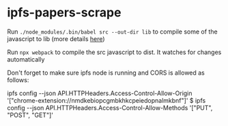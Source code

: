 # ipfs-papers-scrape

Run `./node_modules/.bin/babel src --out-dir lib` to compile some of the javascript to lib (more details [here](https://babeljs.io/docs/en/usage))

Run `npx webpack` to compile the src javascript to dist. It watches for changes automatically

Don't forget to make sure ipfs node is running and CORS is allowed as follows:

ipfs config --json API.HTTPHeaders.Access-Control-Allow-Origin '["chrome-extension://nmdkebiopcgmbkhkcpeiedopnalmkbnf"]'
$ ipfs config --json API.HTTPHeaders.Access-Control-Allow-Methods '["PUT", "POST", "GET"]'
